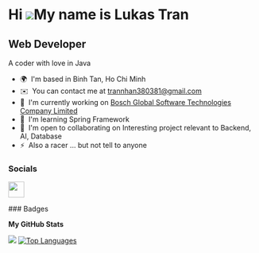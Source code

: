 Hi ![](https://user-images.githubusercontent.com/18350557/176309783-0785949b-9127-417c-8b55-ab5a4333674e.gif)My name is Lukas Tran
==================================================================================================================================

Web Developer
-------------

A coder with love in Java

*   🌍  I'm based in Binh Tan, Ho Chi Minh
*   ✉️  You can contact me at [trannhan380381@gmail.com](mailto:trannhan380381@gmail.com)
*   🚀  I'm currently working on [Bosch Global Software Technologies Company Limited](http://www.bosch.com.vn/our-company/bosch-in-vietnam/ho-chi-minh-city-rbvh/)
*   🧠  I'm learning Spring Framework
*   🤝  I'm open to collaborating on Interesting project relevant to Backend, AI, Database
*   ⚡  Also a racer ... but not tell to anyone
                    
  ### Socials
  <p align="left">
                      <a href="https://www.github.com/LucasTran380381" target="_blank" rel="noreferrer">
                    <picture>
                    <source media="(prefers-color-scheme: dark)" srcset="https://raw.githubusercontent.com/danielcranney/readme-generator/main/public/icons/socials/github-dark.svg" />
                    <source media="(prefers-color-scheme: light)" srcset="https://raw.githubusercontent.com/danielcranney/readme-generator/main/public/icons/socials/github.svg" />
                    <img src="https://raw.githubusercontent.com/danielcranney/readme-generator/main/public/icons/socials/github.svg" width="32" height="32" />
                    </picture>
                    </a>
  </p>
 ### Badges

<b>My GitHub Stats</b>

<a href="http://www.github.com/LucasTran380381"><img src="https://github-readme-streak-stats.herokuapp.com/?user=LucasTran380381&stroke=ffffff&background=1c1917&ring=0891b2&fire=0891b2&currStreakNum=ffffff&currStreakLabel=0891b2&sideNums=ffffff&sideLabels=ffffff&dates=ffffff&hide_border=true" /></a>
<a href="https://github.com/LucasTran380381" align="left"><img src="https://github-readme-stats.vercel.app/api/top-langs/?username=LucasTran380381&langs_count=10&title_color=0891b2&text_color=ffffff&icon_color=0891b2&bg_color=1c1917&hide_border=true&locale=en&custom_title=Top%20%Languages" alt="Top Languages" /></a>
